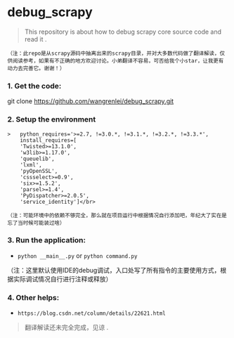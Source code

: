 # debug_scrapy
> This repository is about how to debug scrapy core source code and read it .</br>

    （注：此repo是从scrapy源码中抽离出来的scrapy目录，并对大多数代码做了翻译解读，仅供阅读参考，如果有不正确的地方欢迎讨论。小弟翻译不容易，可否给我个小star，让我更有动力去完善它。谢谢！）
###  1. Get the code:
 git clone https://github.com/wangrenlei/debug_scrapy.git

### 2. Setup the environment
    >   python_requires='>=2.7, !=3.0.*, !=3.1.*, !=3.2.*, !=3.3.*',
        install_requires=[
        'Twisted>=13.1.0',
        'w3lib>=1.17.0',
        'queuelib',
        'lxml',
        'pyOpenSSL',
        'cssselect>=0.9',
        'six>=1.5.2',
        'parsel>=1.4',
        'PyDispatcher>=2.0.5',
        'service_identity']</br>

    （注：可能环境中的依赖不够完全，那么就在项目运行中根据情况自行添加吧，年纪大了实在是忘了当时候可能装过啥）

### 3. Run the application:
* `python __main__.py` or `python command.py`</br>

（注：这里默认使用IDE的debug调试，入口处写了所有指令的主要使用方式，根据实际调试情况自行进行注释或释放）

### 4. Other helps:
* `https://blog.csdn.net/column/details/22621.html`</br>


> 翻译解读还未完全完成，见谅 .